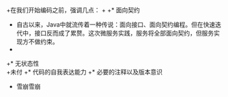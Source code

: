 +在我们开始编码之前，强调几点：
+
+* 面向契约  
+ 自古以来，Java中就流传着一种传说：面向接口、面向契约编程。但在快速迭代中，接口反而成了累赘。这次微服务实践，服务将全部面向契约，但服务实现方不做约束。
+ 
+* 无状态性  
+未付
+* 代码的自我表达能力
+* 必要的注释以及版本意识
+ 雪崩雪崩
